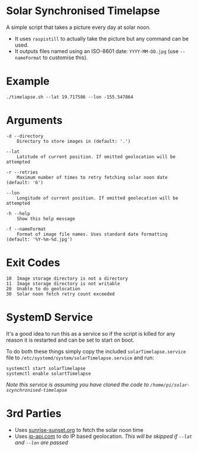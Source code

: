 # Solar Synchronised Timelapse

A simple script that takes a picture every day at solar noon.

- It uses `raspistill` to actually take the picture but any command can be used.
- It outputs files named using an ISO-8601 date: `YYYY-MM-DD.jpg` (use `--nameFormat` to customise this).


# Example

```
./timelapse.sh --lat 19.717586 --lon -155.547864
```


# Arguments

```
-d --directory
    Directory to store images in (default: '.')

--lat
    Latitude of current position. If omitted geolocation will be attempted

-r --retries
    Maximum number of times to retry fetching solar noon date (default: '6')

--lon
    Longitude of current position. If omitted geolocation will be attempted

-h --help
    Show this help message

-f --nameFormat
    Format of image file names. Uses standard date formatting (default: '%Y-%m-%d.jpg')
```

# Exit Codes

```
10  Image storage directory is not a directory
11  Image storage directory is not writable
20  Unable to do geolocation
30  Solar noon fetch retry count exceeded
```

# SystemD Service

It's a good idea to run this as a service so if the script is killed for any reason it is restarted and can be set to start on boot.

To do both these things simply copy the included `solarTimelapse.service` file to `/etc/systemd/system/solarTimelapse.service` and run:

```
systemctl start solarTimelapse
systemctl enable solartTimelapse
```

*Note this service is assuming you have cloned the code to `/home/pi/solar-scynchronised-timelapse`*

# 3rd Parties

- Uses [sunrise-sunset.org](https://sunrise-sunset.org) to fetch the solar noon time
- Uses [ip-api.com](https://ip-api.com/) to do IP based geolocation. *This will be skipped if `--lat` and `--lon` are passed*